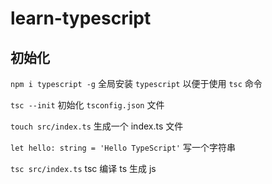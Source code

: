 # learn-typescript

## 初始化

`npm i typescript -g` 全局安装 `typescript` 以便于使用 `tsc` 命令

`tsc --init` 初始化 `tsconfig.json` 文件

`touch src/index.ts` 生成一个 index.ts 文件

`let hello: string = 'Hello TypeScript'` 写一个字符串

`tsc src/index.ts` tsc 编译 ts 生成 js